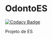 # OdontoES

[![Codacy Badge](https://api.codacy.com/project/badge/Grade/96114afc77e446c7aec3b98dca9622bf)](https://app.codacy.com/gh/OdontoLovers/OdontoES?utm_source=github.com&utm_medium=referral&utm_content=OdontoLovers/OdontoES&utm_campaign=Badge_Grade_Settings)

Projeto de ES
